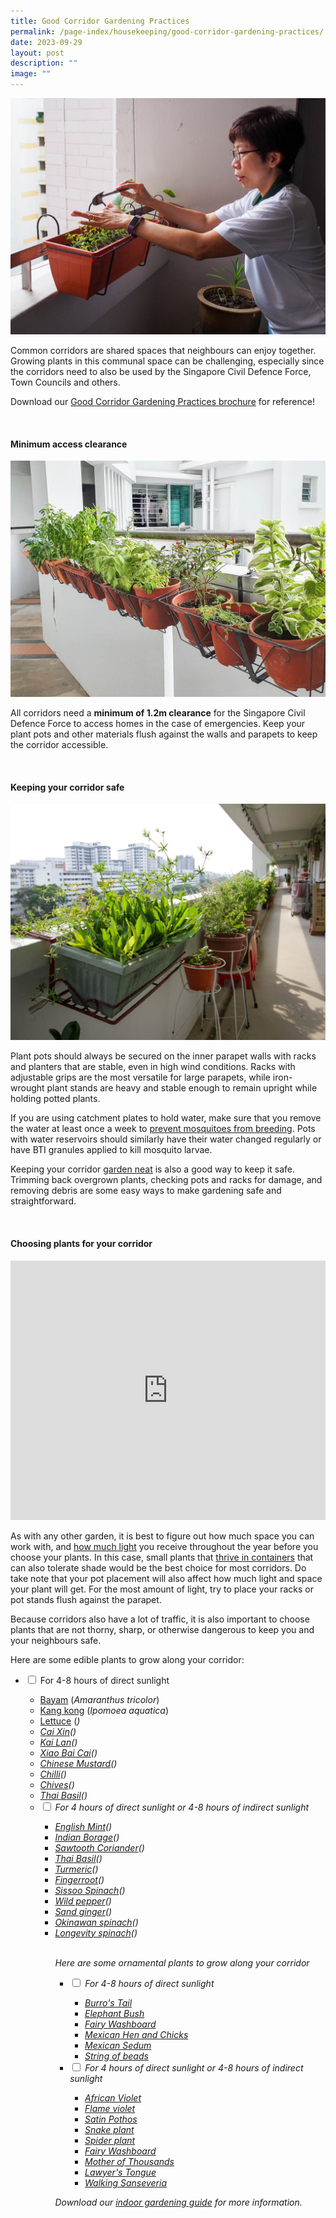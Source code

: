 ```yaml
---
title: Good Corridor Gardening Practices
permalink: /page-index/housekeeping/good-corridor-gardening-practices/
date: 2023-09-29
layout: post
description: ""
image: ""
---
```

<section>
	<img title="A corridor gardener tending to her hanging pot. Photo by Jacqueline Chua." src="/images/Gardeners/CorridorGardening_JacChua%20(1).jpg">
	<p>Common corridors are shared spaces that neighbours can enjoy together. Growing plants in this communal space can be challenging, especially since the corridors need to also be used by the Singapore Civil Defence Force, Town Councils and others.</p>
	<p>Download our <a download="" href="/files/good%20corridor%20gardening%20practices.pdf">Good Corridor Gardening Practices brochure</a> for reference! </p>
	<br>
</section>
<section>
	<h4>Minimum access clearance</h4>
	<img title="A corridor garden growing a variety of edible plants with at leas 1.2m of clearance along the corridor. Photo by Jacqueline Chua." src="/images/Hardscapes/Corridorgarden_JacChua%20(2).jpg">
	<p>All corridors need a <b>minimum of 1.2m clearance</b> for the Singapore Civil Defence Force to access homes in the case of emergencies. Keep your plant pots and other materials flush against the walls and parapets to keep the corridor accessible.</p>
	<br>
</section>

<section>
	<h4>Keeping your corridor safe</h4>
	<img title="Pots along a corridor securely hung or supported by racks and stands. Photo by Jacqueline Chua." src="/images/Garden%20design/CorridorGardens_JacChua%20(1).jpg">
	<p>Plant pots should always be secured on the inner parapet walls with racks and planters that are stable, even in high wind conditions. Racks with adjustable grips are the most versatile for large parapets, while iron-wrought plant stands are heavy and stable enough to remain upright while holding potted plants.</p>
	<p>If you are using catchment plates to hold water, make sure that you remove the water at least once a week to <a href="/page-index/housekeeping/keeping-gardens-mosquito-free/">prevent mosquitoes from breeding</a>. Pots with water reservoirs should similarly have their water changed regularly or have BTI granules applied to kill mosquito larvae.</p>
	<p>Keeping your corridor <a href="/page-index/housekeeping/keeping-your-garden-neat/">garden neat</a> is also a good way to keep it safe. Trimming back overgrown plants, checking pots and racks for damage, and removing debris are some easy ways to make gardening safe and straightforward.</p>
	<br>
</section>

<section>
	<h4>Choosing plants for your corridor</h4>
				<iframe allowfullscreen="" allow="accelerometer; autoplay; clipboard-write; encrypted-media; gyroscope; picture-in-picture; web-share" frameborder="0" title="YouTube video player" src="https://www.youtube.com/embed/eVBFePei-Bk?si=rz827tqlwF7jGvPC" width="100%" height="415"></iframe><br>
	<p>As with any other garden, it is best to figure out how much space you can work with, and <a href="/page-index/horticulture-techniques/gauging-light">how much light</a> you receive throughout the year before you choose your plants.  In this case, small plants that <a href="/page-index/horticulture-techniques/planting-in-containers/">thrive in containers</a> that can also tolerate shade would be the best choice for most corridors. Do take note that your pot placement will also affect how much light and space your plant will get. For the most amount of light, try to place your racks or pot stands flush against the parapet.</p>
	<p>Because corridors also have a lot of traffic, it is also important to choose plants that are not thorny, sharp, or otherwise dangerous to keep you and your neighbours safe.</p>
	<p>Here are some edible plants to grow along your corridor:</p>
	<ul class="jekyllcodex_accordion">
		<li><input type="checkbox" id="accordion1">
		<label for="accordion1">For 4-8 hours of direct sunlight</label><div>
			<ul>
				<li><a href="/page-index/edible-plants/bayam">Bayam</a> (<em>Amaranthus tricolor</em>)</li>
				<li><a href="/page-index/edible-plants/kang-kong">Kang kong</a> (<em>Ipomoea aquatica</em>)</li>
				<li><a href="/page-index/edible-plants/lettuce">Lettuce</a> (<em>)</em></li><em>
				<li><a href="/page-index/edible-plants/cai-xin">Cai Xin</a>(<em>)</em></li><em>
				<li><a href="/page-index/edible-plants/kai-lan">Kai Lan</a>(<em>)</em></li><em>
				<li><a href="/page-index/edible-plants/xiao-bai-cai">Xiao Bai Cai</a>(<em>)</em></li><em>
				<li><a href="/page-index/edible-plants/chinese-mustard">Chinese Mustard</a>(<em></em>)</li>
				<li><a href="/page-index/edible-plants/chilli">Chilli</a>(<em></em>)</li>
				<li><a href="/page-index/edible-plants/chives">Chives</a>(<em></em>)</li>
				<li><a href="/page-index/edible-plants/thai-basil">Thai Basil</a>(<em></em>)</li>
		</em></em><li><em><em><input type="checkbox" id="accordion2">
		<label for="accordion2">For 4 hours of direct sunlight or 4-8 hours of indirect sunlight</label></em></em><div><em><em>
			</em></em><ul><em><em>
				<li><a href="/page-index/edible-plants/english-mint">English Mint</a>(<em></em>)</li>
				<li><a href="/page-index/edible-plants/indian-borage">Indian Borage</a>(<em></em>)</li>
				<li><a href="/page-index/edible-plants/sawtooth-coriander">Sawtooth Coriander</a>(<em></em>)</li>
				<li><a href="/page-index/edible-plants/thai-basil">Thai Basil</a>(<em></em>)</li>
				<li><a href="/page-index/edible-plants/turmeric">Turmeric</a>(<em></em>)</li>
				<li><a href="/page-index/edible-plants/fingerroot">Fingerroot</a>(<em></em>)</li>
				<li><a href="/page-index/edible-plants/sissoo-spinach">Sissoo Spinach</a>(<em></em>)</li>
				<li><a href="/page-index/edible-plants/wild-pepper">Wild pepper</a>(<em></em>)</li>
				<li><a href="/page-index/edible-plants/sand-ginger">Sand ginger</a>(<em></em>)</li>
				<li><a href="/page-index/edible-plants/okinawan-spinach">Okinawan spinach</a>(<em></em>)</li>
				<li><a href="/page-index/edible-plants/longevity-spinach">	Longevity spinach</a>(<em></em>)</li>
	<br>
	<p>Here are some ornamental plants to grow along your corridor</p>
	<ul class="jekyllcodex_accordion">
		<li><input type="checkbox" id="accordion3">
		<label for="accordion3">For 4-8 hours of direct sunlight</label><div>
			<ul>
				<li><a href="/page-index/ornamental-plants/burros-tail">Burro's Tail</a></li>
				<li><a href="/page-index/ornamental-plants/elephant-bush">Elephant Bush</a></li>
				<li><a href="/page-index/ornamental-plants/fairy-washboard">Fairy Washboard</a></li>
				<li><a href="/page-index/ornamental-plants/mexican-hen-and-chicks">Mexican Hen and Chicks</a></li>
				<li><a href="/page-index/ornamental-plants/mexican-sedum">Mexican Sedum</a></li>
				<li><a href="/page-index/ornamental-plants/string-of-beads">String of beads</a></li>
			</ul>
		</div></li>
		<li><input type="checkbox" id="accordion4">
		<label for="accordion4">For 4 hours of direct sunlight or 4-8 hours of indirect sunlight</label><div>
			<ul>
				<li><a href="/page-index/ornamental-plants/burros-tail">African Violet</a></li>
				<li><a href="/page-index/ornamental-plants/elephant-bush">Flame violet</a></li>
				<li><a href="/page-index/ornamental-plants/fairy-washboard">Satin Pothos</a></li>
				<li><a href="/page-index/ornamental-plants/mexican-hen-and-chicks">Snake plant</a></li>
				<li><a href="/page-index/ornamental-plants/mexican-sedum">Spider plant</a></li>
				<li><a href="/page-index/ornamental-plants/string-of-beads">Fairy Washboard</a></li>
				<li><a href="/page-index/ornamental-plants/string-of-beads">Mother of Thousands</a></li>
				<li><a href="/page-index/ornamental-plants/string-of-beads">Lawyer's Tongue</a></li>
				<li><a href="/page-index/ornamental-plants/string-of-beads">Walking Sanseveria</a></li>
			</ul>
		</div></li>
	</ul>
		<p>Download our <a download="" href="/files/introduction%20to%20indoor%20gardening.pdf">indoor gardening guide</a> for more information. </p>
</em></em></ul></div></li></em></em></ul></div></li></ul></section>